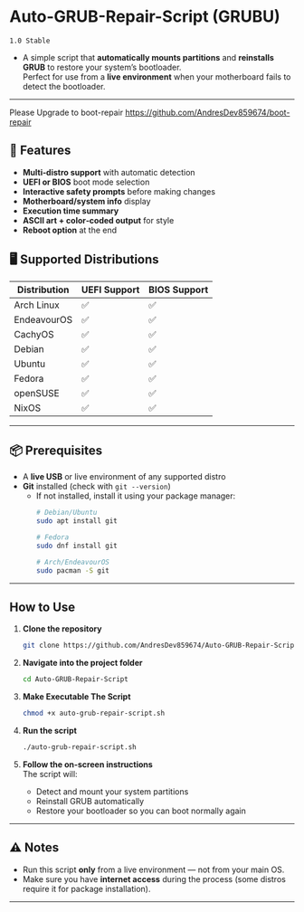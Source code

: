 # Auto-GRUB-Repair-Script (GRUBU)

`1.0 Stable`

- A simple script that **automatically mounts partitions** and **reinstalls GRUB** to restore your system’s bootloader.  
Perfect for use from a **live environment** when your motherboard fails to detect the bootloader.

---

Please Upgrade to boot-repair https://github.com/AndresDev859674/boot-repair

## 🚀 Features
- **Multi‑distro support** with automatic detection
- **UEFI or BIOS** boot mode selection
- **Interactive safety prompts** before making changes
- **Motherboard/system info** display
- **Execution time summary**
- **ASCII art + color‑coded output** for style
- **Reboot option** at the end
  
## 🖥 Supported Distributions

| Distribution  | UEFI Support | BIOS Support |
|---------------|--------------|--------------|
| Arch Linux    | ✅           | ✅           |
| EndeavourOS   | ✅           | ✅           |
| CachyOS       | ✅           | ✅           |
| Debian        | ✅           | ✅           |
| Ubuntu        | ✅           | ✅           |
| Fedora        | ✅           | ✅           |
| openSUSE      | ✅           | ✅           |
| NixOS         | ✅           | ✅           |


---

## 📦 Prerequisites
- A **live USB** or live environment of any supported distro  
- **Git** installed (check with `git --version`)  
  - If not installed, install it using your package manager:  
    ```bash
    # Debian/Ubuntu
    sudo apt install git
    
    # Fedora
    sudo dnf install git
    
    # Arch/EndeavourOS
    sudo pacman -S git
    ```

---

## How to Use

1. **Clone the repository**
    ```bash
    git clone https://github.com/AndresDev859674/Auto-GRUB-Repair-Script.git
    ```

2. **Navigate into the project folder**
    ```bash
    cd Auto-GRUB-Repair-Script
    ```

3. **Make Executable The Script**
    ```bash
    chmod +x auto-grub-repair-script.sh
    ```

4. **Run the script**
    ```bash
    ./auto-grub-repair-script.sh
    ```

4. **Follow the on-screen instructions**  
   The script will:
   - Detect and mount your system partitions  
   - Reinstall GRUB automatically  
   - Restore your bootloader so you can boot normally again  

---

## ⚠️ Notes
- Run this script **only** from a live environment — not from your main OS.  
- Make sure you have **internet access** during the process (some distros require it for package installation).  

---
